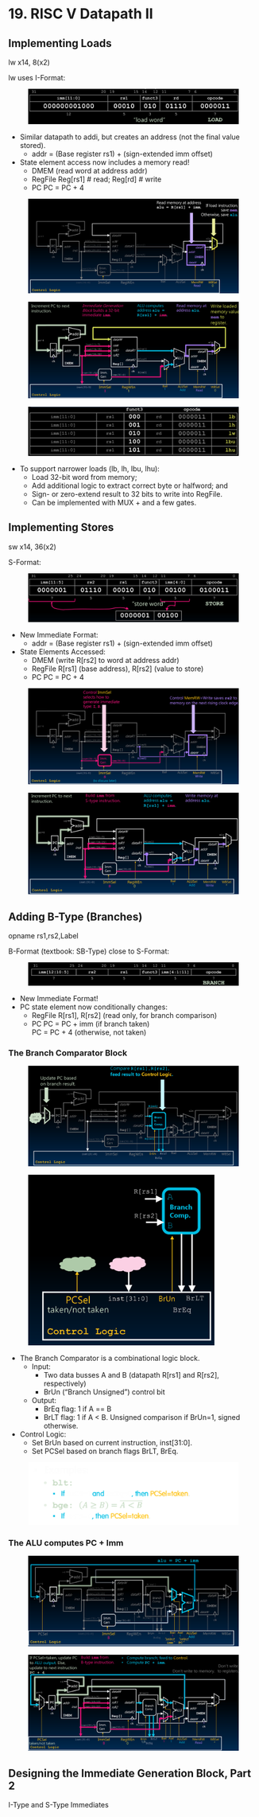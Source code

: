 # 19. RISC V Datapath II

## Implementing Loads

lw x14, 8(x2)

lw uses I-Format:

<figure><img src=".gitbook/assets/image.png" alt=""><figcaption></figcaption></figure>

* Similar datapath to addi, but creates an address (not the final value stored).&#x20;
  * addr = (Base register rs1) + (sign-extended imm offset)
* State element access now includes a memory read!&#x20;
  * DMEM (read word at address addr)&#x20;
  * RegFile Reg\[rs1] # read; Reg\[rd] # write&#x20;
  * PC PC = PC + 4

<figure><img src=".gitbook/assets/image (1).png" alt=""><figcaption></figcaption></figure>

<figure><img src=".gitbook/assets/image (2).png" alt=""><figcaption></figcaption></figure>

<figure><img src=".gitbook/assets/image (3).png" alt=""><figcaption></figcaption></figure>

* To support narrower loads (lb, lh, lbu, lhu):&#x20;
  * Load 32-bit word from memory;&#x20;
  * Add additional logic to extract correct byte or halfword; and&#x20;
  * Sign- or zero-extend result to 32 bits to write into RegFile.&#x20;
  * Can be implemented with MUX + and a few gates.

## Implementing Stores

sw x14, 36(x2)

S-Format:

<figure><img src=".gitbook/assets/image (4).png" alt=""><figcaption></figcaption></figure>

* New Immediate Format:&#x20;
  * addr = (Base register rs1) + (sign-extended imm offset)&#x20;
* State Elements Accessed:&#x20;
  * DMEM (write R\[rs2] to word at address addr)&#x20;
  * RegFile R\[rs1] (base address), R\[rs2] (value to store)&#x20;
  * PC PC = PC + 4

<figure><img src=".gitbook/assets/image (5).png" alt=""><figcaption></figcaption></figure>

<figure><img src=".gitbook/assets/image (6).png" alt=""><figcaption></figcaption></figure>

## Adding B-Type (Branches)

opname rs1,rs2,Label

B-Format (textbook: SB-Type) close to S-Format:

<figure><img src=".gitbook/assets/image (7).png" alt=""><figcaption></figcaption></figure>

* New Immediate Format!
* PC state element now conditionally changes:
  * RegFile  R\[rs1], R\[rs2] (read only, for branch comparison)
  * PC  PC = PC + imm  (if branch taken)\
    &#x20;      PC = PC + 4    (otherwise, not taken)

### The Branch Comparator Block

<figure><img src=".gitbook/assets/image (8).png" alt=""><figcaption></figcaption></figure>

<figure><img src=".gitbook/assets/image (10).png" alt="" width="375"><figcaption></figcaption></figure>

* The Branch Comparator is a combinational logic block.&#x20;
  * Input:&#x20;
    * Two data busses A and B (datapath R\[rs1] and R\[rs2], respectively)&#x20;
    * BrUn (“Branch Unsigned”) control bit&#x20;
  * Output:&#x20;
    * BrEq flag: 1 if A == B&#x20;
    * BrLT flag: 1 if A < B. Unsigned comparison if BrUn=1, signed otherwise.
* Control Logic:&#x20;
  * Set BrUn based on current instruction, inst\[31:0].&#x20;
  * Set PCSel based on branch flags BrLT, BrEq.

<figure><img src=".gitbook/assets/image (9).png" alt="" width="563"><figcaption></figcaption></figure>

### The ALU computes PC + Imm

<figure><img src=".gitbook/assets/image (11).png" alt=""><figcaption></figcaption></figure>

<figure><img src=".gitbook/assets/image (12).png" alt=""><figcaption></figcaption></figure>

## Designing the Immediate Generation Block, Part 2

I-Type and S-Type Immediates























